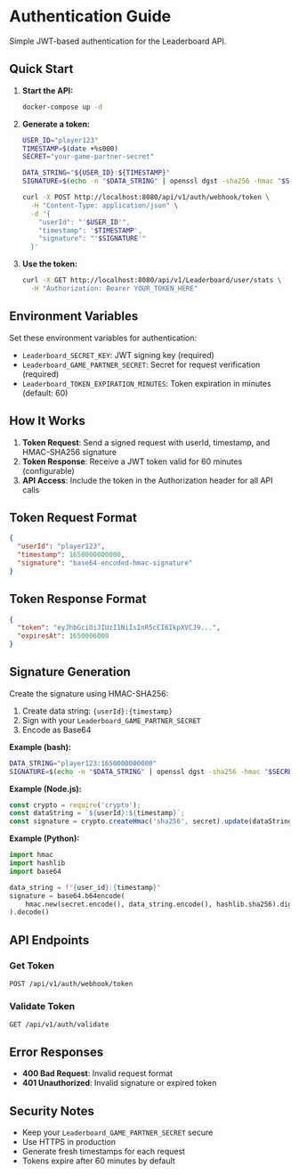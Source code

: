 # Authentication Guide

Simple JWT-based authentication for the Leaderboard API.

## Quick Start

1. **Start the API:**
   ```bash
   docker-compose up -d
   ```

2. **Generate a token:**
   ```bash
   USER_ID="player123"
   TIMESTAMP=$(date +%s000)
   SECRET="your-game-partner-secret"
   
   DATA_STRING="${USER_ID}:${TIMESTAMP}"
   SIGNATURE=$(echo -n "$DATA_STRING" | openssl dgst -sha256 -hmac "$SECRET" -binary | base64)
   
   curl -X POST http://localhost:8080/api/v1/auth/webhook/token \
     -H "Content-Type: application/json" \
     -d '{
       "userId": "'$USER_ID'",
       "timestamp": '$TIMESTAMP',
       "signature": "'$SIGNATURE'"
     }'
   ```

3. **Use the token:**
   ```bash
   curl -X GET http://localhost:8080/api/v1/Leaderboard/user/stats \
     -H "Authorization: Bearer YOUR_TOKEN_HERE"
   ```

## Environment Variables

Set these environment variables for authentication:

- `Leaderboard_SECRET_KEY`: JWT signing key (required)
- `Leaderboard_GAME_PARTNER_SECRET`: Secret for request verification (required)
- `Leaderboard_TOKEN_EXPIRATION_MINUTES`: Token expiration in minutes (default: 60)

## How It Works

1. **Token Request**: Send a signed request with userId, timestamp, and HMAC-SHA256 signature
2. **Token Response**: Receive a JWT token valid for 60 minutes (configurable)
3. **API Access**: Include the token in the Authorization header for all API calls

## Token Request Format

```json
{
  "userId": "player123",
  "timestamp": 1650000000000,
  "signature": "base64-encoded-hmac-signature"
}
```

## Token Response Format

```json
{
  "token": "eyJhbGciOiJIUzI1NiIsInR5cCI6IkpXVCJ9...",
  "expiresAt": 1650006000
}
```

## Signature Generation

Create the signature using HMAC-SHA256:

1. Create data string: `{userId}:{timestamp}`
2. Sign with your `Leaderboard_GAME_PARTNER_SECRET`
3. Encode as Base64

**Example (bash):**
```bash
DATA_STRING="player123:1650000000000"
SIGNATURE=$(echo -n "$DATA_STRING" | openssl dgst -sha256 -hmac "$SECRET" -binary | base64)
```

**Example (Node.js):**
```javascript
const crypto = require('crypto');
const dataString = `${userId}:${timestamp}`;
const signature = crypto.createHmac('sha256', secret).update(dataString).digest('base64');
```

**Example (Python):**
```python
import hmac
import hashlib
import base64

data_string = f"{user_id}:{timestamp}"
signature = base64.b64encode(
    hmac.new(secret.encode(), data_string.encode(), hashlib.sha256).digest()
).decode()
```

## API Endpoints

### Get Token
```
POST /api/v1/auth/webhook/token
```

### Validate Token
```
GET /api/v1/auth/validate
```

## Error Responses

- **400 Bad Request**: Invalid request format
- **401 Unauthorized**: Invalid signature or expired token

## Security Notes

- Keep your `Leaderboard_GAME_PARTNER_SECRET` secure
- Use HTTPS in production
- Generate fresh timestamps for each request
- Tokens expire after 60 minutes by default